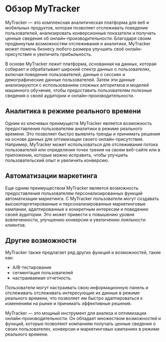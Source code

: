# Обзор MyTracker

MyTracker — это комплексная аналитическая платформа для веб и мобильных продуктов, которая позволяет отслеживать поведение пользователей, анализировать конверсионные 
показатели и получать ценные сведения об онлайн-производительности. Благодаря своим продвинутым возможностям отслеживания и аналитики, MyTracker может помочь бизнесу 
любого размера улучшить своё онлайн-присутствие и увеличить прибыльность.

В основе MyTracker лежит платформа, основанная на данных, которая собирает и обрабатывает широкий спектр данных о пользователях, включая поведение пользователей, данные 
о сессиях и демографические данные пользователей. Затем эти данные анализируются с использованием сложных алгоритмов и моделей машинного обучения, чтобы предоставить 
пользователям полезные сведения о своей аудитории и онлайн-производительности.

## Аналитика в режиме реального времени
 
Одним из ключевых преимуществ MyTracker является возможность предоставления пользователям аналитики в режиме реального времени. Это позволяет быстро выявлять тренды 
и принимать решения на основе данных для оптимизации своего онлайн-присутствия. Например, MyTracker может использоваться для отслеживания потока пользователей 
или определения точек трения на своем веб-сайте или в приложении, которые можно исправить, чтобы улучшить пользовательский опыт и увеличить конверсию.

## Автоматизации маркетинга
 
Еще одним преимуществом MyTracker является возможность предоставления пользователям персонализированных функций автоматизации маркетинга. С MyTracker пользователи могут 
создавать высокотаргетированные и персонализированные маркетинговые кампании, адаптированные к конкретным интересам и поведению своей аудитории. Это может привести 
к повышению уровня вовлеченности, улучшению конверсии и увеличению лояльности клиентов.

## Другие возможности
 
MyTracker также предлагает ряд других функций и возможностей, такие как:
- A/B-тестирование
- сегментация пользователей 
- настраиваемая отчетность. 

Пользователи могут настраивать свою информационную панель и отслеживать отслеживать интересующие их данные в режиме реального времени, что позволяет им быстро адаптироваться к изменениям 
на рынке и принимать эффективные решения.
 
MyTracker — это мощный инструмент для анализа и оптимизации онлайн-производительности. Он обладает множеством возможностей и функций, которые позволяют компаниям получать
ценные сведения о своих пользователях, конверсии и маркетинговых кампаниях в режиме реального времени.
